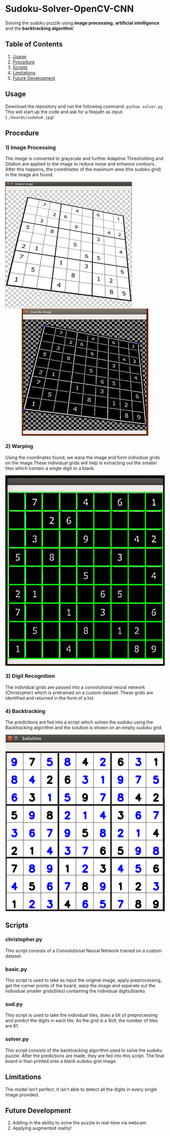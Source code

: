 # Sudoku-Solver-OpenCV-CNN
Solving the sudoku puzzle using **image processing**, **artificial intelligence** and the **backtracking algorithm**!

## Table of Contents
1. [Usage](#usage)
2. [Procedure](#procedure)
3. [Scripts](#scripts)
4. [Limitations](#limitations)
5. [Future Development](#future-development)

## Usage
Download the repository and run the following command :`python solver.py`  
This will start up the code and ask for a filepath as input. (`./boards/sudoku6.jpg`)


## Procedure
### 1) Image Processing
The image is converted to grayscale and further Adaptive Thresholding and Dilation are applied to the image to reduce noise and enhance contours. After this happens, the coordinates of the maximum area (the sudoku grid) in the image are found. 
<p align = "left"><img align = "left" src = "images/original.png" width = 400 height = 400/></p>
<p align = "center"><img align = "center" src = "images/corners.png" width = 400 height = 400/></p>

### 2) Warping
Using the coordinates found, we warp the image and form individual grids on the image.These individual grids will help in extracting out the smaller tiles which contain a single digit or a blank.
<p align = "center"><img align = "center" src = "images/warped.png" width = 550 height = 600/></p>

### 3) Digit Recognition
The individual grids are passed into a convolutional neural network (Christopher) which is pretrained on a custom dataset. These grids are identified and returned in the form of a list.

### 4) Backtracking
The predictions are fed into a script which solves the sudoku using the Backtracking algorithm and the solution is shown on an empty sudoku grid.
<p align = "center"><img align = "center" src = "images/solution.png" /></p>

## Scripts
### christopher.py
This script consists of a Convolutional Neural Network trained on a custom dataset. 

### basic.py
This script is used to take as input the original image, apply preprocessing, get the corner points of the board, warp the image and seperate out the individual smaller grids(tiles) containing the individual digits/blanks

### sud.py
This script is used to take the individual tiles, does a bit of preprocessing and predict the digits in each tile. As the grid is a 9x9, the number of tiles are 81.

### solver.py
This script consists of the backtracking algorithm used to solve the sudoku puzzle. After the predictions are made, they are fed into this script. The final board is than printed onto a blank sudoku grid image.

## Limitations
The model isn't perfect. It isn't able to detect all the digits in every single image provided.

## Future Development
1. Adding in the ability to solve the puzzle in real-time via webcam
2. Applying augmented reality!
